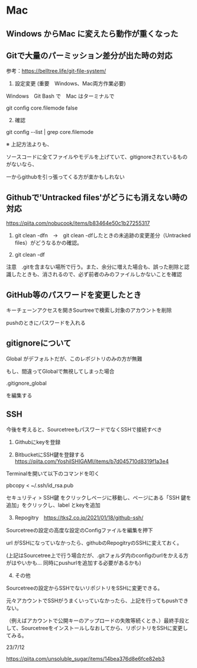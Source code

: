 # Mac

## Windows からMac に変えたら動作が重くなった

## Gitで大量のパーミッション差分が出た時の対応

参考：https://belltree.life/git-file-system/

1. 設定変更 (重要　Windows、Mac両方作業必要)

Windows　Git Bash で　Mac はターミナルで

git config core.filemode false

2. 確認

git config --list | grep core.filemode

※ 上記方法よりも、

ソースコードに全てファイルやモデルを上げていて、gitignoreされているものがないなら、

一からgithubを引っ張ってくる方が楽かもしれない


## Githubで'Untracked files'がどうにも消えない時の対応

https://qiita.com/nobucook/items/b83464e50c1b27255317


1. git clean -dfn　→　git clean -dfしたときの未追跡の変更差分（Untracked files）がどうなるかの確認。

2. git clean -df

注意　.gitを含まない場所で行う。また、余分に増えた場合も、誤った削除と認識したときも、消されるので、必ず前者のみのファイルしかないことを確認




## GitHub等のパスワードを変更したとき

キーチェーンアクセスを開きSourtreeで検索し対象のアカウントを削除

pushのときにパスワードを入れる

## gitignoreについて

Global がデフォルトだが、このレポジトリのみの方が無難

もし、間違ってGlobalで無視してしまった場合

.gitignore_global

を編集する

## SSH

今後を考えると、SourcetreeもパスワードでなくSSHで接続すべき

1. Githubにkeyを登録

2. BitbucketにSSH鍵を登録する　https://qiita.com/YoshiISHIGAMI/items/b7d045710d8319f1a3e4

Terminalを開いて以下のコマンドを叩く

pbcopy < ~/.ssh/id_rsa.pub

セキュリティ > SSH鍵 をクリックしページに移動し、ページにある「SSH 鍵を追加」をクリックし、label とkeyを追加

3. Repogitry　https://tks2.co.jp/2021/01/18/github-ssh/

Sourcetreeの設定の高度な設定のConfigファイルを編集を押下

url がSSHになっていなかったら、githubのRepogitryのSSHに変えておく。

(上記はSourcetree上で行う場合だが、.gitフォルダ内のconfigのurlをかえる方がはやいかも... 同時にpushurlを追加する必要があるかも)

4. その他

Sourcetreeの設定からSSHでないリポジトリをSSHに変更できる。

元々アカウントでSSHがうまくいっていなかったら、上記を行ってもpushできない。

（例えばアカウントで公開キーのアップロードの失敗等続くとき、）最終手段として、Sourcetreeをインストールしなおしてから、リポジトリをSSHに変更してみる。


23/7/12

https://qiita.com/unsoluble_sugar/items/14bea376d8e6fce82eb3
